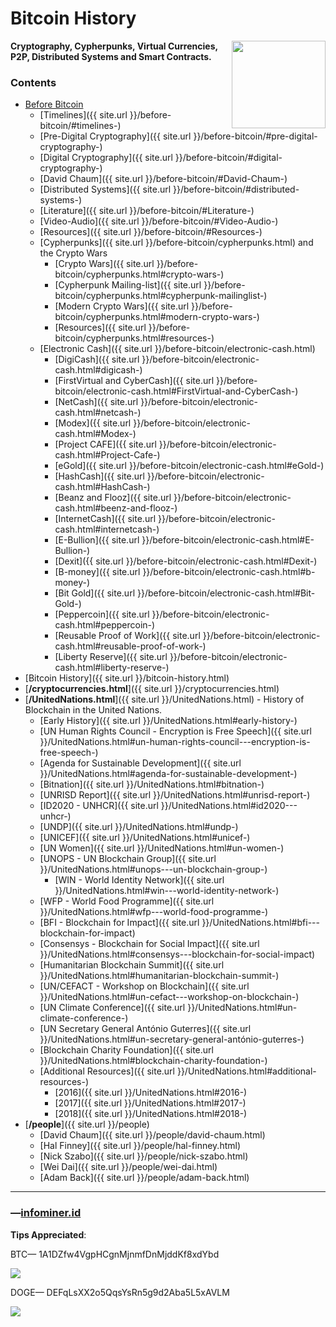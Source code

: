 # Bitcoin History
<a href="https://infominer.id"><img src="https://infominer.id/images/infominer.png" align="right" width="150" height="140"></a>
**Cryptography, Cypherpunks, Virtual Currencies, P2P, Distributed Systems and Smart Contracts.**


### Contents

* [Before Bitcoin](/before-bitcoin)
  * [Timelines]({{ site.url }}/before-bitcoin/#timelines-)
  * [Pre-Digital Cryptography]({{ site.url }}/before-bitcoin/#pre-digital-cryptography-)
  * [Digital Cryptography]({{ site.url }}/before-bitcoin/#digital-cryptography-)
  * [David Chaum]({{ site.url }}/before-bitcoin/#David-Chaum-)
  * [Distributed Systems]({{ site.url }}/before-bitcoin/#distributed-systems-)
  * [Literature]({{ site.url }}/before-bitcoin/#Literature-)
  * [Video-Audio]({{ site.url }}/before-bitcoin/#Video-Audio-)
  * [Resources]({{ site.url }}/before-bitcoin/#Resources-)
  * [Cypherpunks]({{ site.url }}/before-bitcoin/cypherpunks.html) and the Crypto Wars
    * [Crypto Wars]({{ site.url }}/before-bitcoin/cypherpunks.html#crypto-wars-)
    * [Cypherpunk Mailing-list]({{ site.url }}/before-bitcoin/cypherpunks.html#cypherpunk-mailinglist-)
    * [Modern Crypto Wars]({{ site.url }}/before-bitcoin/cypherpunks.html#modern-crypto-wars-)
    * [Resources]({{ site.url }}/before-bitcoin/cypherpunks.html#resources-)
  * [Electronic Cash]({{ site.url }}/before-bitcoin/electronic-cash.html)
    * [DigiCash]({{ site.url }}/before-bitcoin/electronic-cash.html#digicash-)
    * [FirstVirtual and CyberCash]({{ site.url }}/before-bitcoin/electronic-cash.html#FirstVirtual-and-CyberCash-)
    * [NetCash]({{ site.url }}/before-bitcoin/electronic-cash.html#netcash-)
    * [Modex]({{ site.url }}/before-bitcoin/electronic-cash.html#Modex-)
    * [Project CAFE]({{ site.url }}/before-bitcoin/electronic-cash.html#Project-Cafe-)
    * [eGold]({{ site.url }}/before-bitcoin/electronic-cash.html#eGold-)
    * [HashCash]({{ site.url }}/before-bitcoin/electronic-cash.html#HashCash-)
    * [Beanz and Flooz]({{ site.url }}/before-bitcoin/electronic-cash.html#beenz-and-flooz-)
    * [InternetCash]({{ site.url }}/before-bitcoin/electronic-cash.html#internetcash-)
    * [E-Bullion]({{ site.url }}/before-bitcoin/electronic-cash.html#E-Bullion-)
    * [Dexit]({{ site.url }}/before-bitcoin/electronic-cash.html#Dexit-)
    * [B-money]({{ site.url }}/before-bitcoin/electronic-cash.html#b-money-)
    * [Bit Gold]({{ site.url }}/before-bitcoin/electronic-cash.html#Bit-Gold-)
    * [Peppercoin]({{ site.url }}/before-bitcoin/electronic-cash.html#peppercoin-)
    * [Reusable Proof of Work]({{ site.url }}/before-bitcoin/electronic-cash.html#reusable-proof-of-work-)
    * [Liberty Reserve]({{ site.url }}/before-bitcoin/electronic-cash.html#liberty-reserve-)
* [Bitcoin History]({{ site.url }}/bitcoin-history.html) 
* [**/cryptocurrencies.html**]({{ site.url }}/cryptocurrencies.html)
* [**/UnitedNations.html**]({{ site.url }}/UnitedNations.html) - History of Blockchain in the United Nations.
  * [Early History]({{ site.url }}/UnitedNations.html#early-history-)
  * [UN Human Rights Council - Encryption is Free Speech]({{ site.url }}/UnitedNations.html#un-human-rights-council---encryption-is-free-speech-)
  * [Agenda for Sustainable Development]({{ site.url }}/UnitedNations.html#agenda-for-sustainable-development-)
  * [Bitnation]({{ site.url }}/UnitedNations.html#bitnation-)
  * [UNRISD Report]({{ site.url }}/UnitedNations.html#unrisd-report-)
  * [ID2020 - UNHCR]({{ site.url }}/UnitedNations.html#id2020---unhcr-)
  * [UNDP]({{ site.url }}/UnitedNations.html#undp-)
  * [UNICEF]({{ site.url }}/UnitedNations.html#unicef-)
  * [UN Women]({{ site.url }}/UnitedNations.html#un-women-)
  * [UNOPS - UN Blockchain Group]({{ site.url }}/UnitedNations.html#unops---un-blockchain-group-)
    * [WIN - World Identity Network]({{ site.url }}/UnitedNations.html#win---world-identity-network-)  
  * [WFP - World Food Programme]({{ site.url }}/UnitedNations.html#wfp---world-food-programme-)
  * [BFI - Blockchain for Impact]({{ site.url }}/UnitedNations.html#bfi---blockchain-for-impact)
  * [Consensys - Blockchain for Social Impact]({{ site.url }}/UnitedNations.html#consensys---blockchain-for-social-impact)
  * [Humanitarian Blockchain Summit]({{ site.url }}/UnitedNations.html#humanitarian-blockchain-summit-)
  * [UN/CEFACT - Workshop on Blockchain]({{ site.url }}/UnitedNations.html#un-cefact---workshop-on-blockchain-)
  * [UN Climate Conference]({{ site.url }}/UnitedNations.html#un-climate-conference-)
  * [UN Secretary General António Guterres]({{ site.url }}/UnitedNations.html#un-secretary-general-antónio-guterres-)
  * [Blockchain Charity Foundation]({{ site.url }}/UnitedNations.html#blockchain-charity-foundation-)
  * [Additional Resources]({{ site.url }}/UnitedNations.html#additional-resources-)
    * [2016]({{ site.url }}/UnitedNations.html#2016-)
    * [2017]({{ site.url }}/UnitedNations.html#2017-)
    * [2018]({{ site.url }}/UnitedNations.html#2018-)
* [**/people**]({{ site.url }}/people)
  * [David Chaum]({{ site.url }}/people/david-chaum.html)
  * [Hal Finney]({{ site.url }}/people/hal-finney.html)
  * [Nick Szabo]({{ site.url }}/people/nick-szabo.html)
  * [Wei Dai]({{ site.url }}/people/wei-dai.html)
  * [Adam Back]({{ site.url }}/people/adam-back.html)

---

### —[infominer.id](https://infominer.id)

**Tips Appreciated**:

BTC— 1A1DZfw4VgpHCgnMjnmfDnMjddKf8xdYbd

![](https://imgur.com/yXLLm9Bl.png) 

DOGE— DEFqLsXX2o5QqsYsRn5g9d2Aba5L5xAVLM

![](https://i.imgur.com/0zBLoUP.png) 

